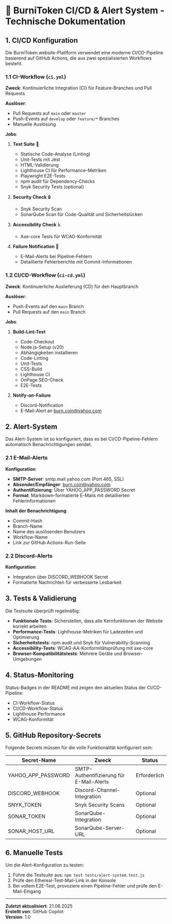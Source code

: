 # 🚀 BurniToken CI/CD & Alert System - Technische Dokumentation

## 1. CI/CD Konfiguration

Die BurniToken.website-Plattform verwendet eine moderne CI/CD-Pipeline basierend auf GitHub Actions, die aus zwei spezialisierten Workflows besteht.

### 1.1 CI-Workflow (`ci.yml`)

**Zweck**: Kontinuierliche Integration (CI) für Feature-Branches und Pull Requests

**Auslöser**:
- Pull Requests auf `main` oder `master`
- Push-Events auf `develop` oder `feature/*` Branches
- Manuelle Auslösung

**Jobs**:

1. **Test Suite** 🧪
   - Statische Code-Analyse (Linting)
   - Unit-Tests mit Jest
   - HTML-Validierung
   - Lighthouse CI für Performance-Metriken
   - Playwright E2E-Tests
   - npm audit für Dependency-Checks
   - Snyk Security Tests (optional)

2. **Security Check** 🔒
   - Snyk Security Scan
   - SonarQube Scan für Code-Qualität und Sicherheitslücken

3. **Accessibility Check** ♿
   - Axe-core Tests für WCAG-Konformität

4. **Failure Notification** 📧
   - E-Mail-Alerts bei Pipeline-Fehlern
   - Detaillierte Fehlerberichte mit Commit-Informationen

### 1.2 CI/CD-Workflow (`ci-cd.yml`)

**Zweck**: Kontinuierliche Auslieferung (CD) für den Hauptbranch

**Auslöser**:
- Push-Events auf den `main` Branch
- Pull Requests auf den `main` Branch

**Jobs**:

1. **Build-Lint-Test**
   - Code-Checkout
   - Node.js-Setup (v20)
   - Abhängigkeiten installieren
   - Code-Linting
   - Unit-Tests
   - CSS-Build
   - Lighthouse CI
   - OnPage SEO-Check
   - E2E-Tests

2. **Notify-on-Failure**
   - Discord-Notification
   - E-Mail-Alert an burn.coin@yahoo.com

## 2. Alert-System

Das Alert-System ist so konfiguriert, dass es bei CI/CD-Pipeline-Fehlern automatisch Benachrichtigungen sendet.

### 2.1 E-Mail-Alerts

**Konfiguration**:
- **SMTP-Server**: smtp.mail.yahoo.com (Port 465, SSL)
- **Absender/Empfänger**: burn.coin@yahoo.com
- **Authentifizierung**: Über YAHOO_APP_PASSWORD Secret
- **Format**: Markdown-formatierte E-Mails mit detaillierten Fehlerinformationen

**Inhalt der Benachrichtigung**:
- Commit-Hash
- Branch-Name
- Name des auslösenden Benutzers
- Workflow-Name
- Link zur GitHub Actions-Run-Seite

### 2.2 Discord-Alerts

**Konfiguration**:
- Integration über DISCORD_WEBHOOK Secret
- Formatierte Nachrichten für verbesserte Lesbarkeit

## 3. Tests & Validierung

Die Testsuite überprüft regelmäßig:

- **Funktionale Tests**: Sicherstellen, dass alle Kernfunktionen der Website korrekt arbeiten
- **Performance-Tests**: Lighthouse-Metriken für Ladezeiten und Optimierung
- **Sicherheitstests**: npm audit und Snyk für Vulnerability-Scanning
- **Accessibility-Tests**: WCAG-AA-Konformitätsprüfung mit axe-core
- **Browser-Kompatibilitätstests**: Mehrere Geräte und Browser-Umgebungen

## 4. Status-Monitoring

Status-Badges in der README.md zeigen den aktuellen Status der CI/CD-Pipeline:

- CI-Workflow-Status
- CI/CD-Workflow-Status
- Lighthouse Performance
- WCAG-Konformität

## 5. GitHub Repository-Secrets

Folgende Secrets müssen für die volle Funktionalität konfiguriert sein:

| Secret-Name | Zweck | Status |
|------------|-------|--------|
| YAHOO_APP_PASSWORD | SMTP-Authentifizierung für E-Mail-Alerts | Erforderlich |
| DISCORD_WEBHOOK | Discord-Channel-Integration | Optional |
| SNYK_TOKEN | Snyk Security Scans | Optional |
| SONAR_TOKEN | SonarQube-Integration | Optional |
| SONAR_HOST_URL | SonarQube-Server-URL | Optional |

## 6. Manuelle Tests

Um die Alert-Konfiguration zu testen:

1. Führe die Testsuite aus: `npm test tests/alert-system.test.js`
2. Prüfe den Ethereal-Test-Mail-Link in der Konsole
3. Bei vollem E2E-Test, provoziere einen Pipeline-Fehler und prüfe den E-Mail-Eingang

---

**Zuletzt aktualisiert**: 21.06.2025  
**Erstellt von**: GitHub Copilot  
**Version**: 1.0
